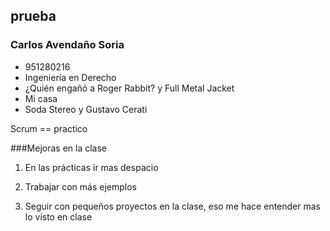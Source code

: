 ## prueba
### Carlos Avendaño Soria
- 951280216
- Ingeniería en Derecho
- ¿Quién engañó a Roger Rabbit? y Full Metal Jacket
- Mi casa
- Soda Stereo y Gustavo Cerati

Scrum == practico

###Mejoras en la clase

1. En las prácticas ir mas despacio 

2. Trabajar con más ejemplos

3. Seguir con pequeños proyectos en la clase, eso me hace entender mas lo visto en clase
